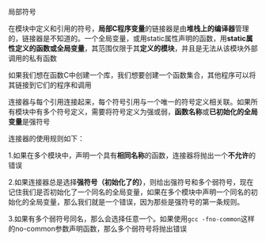 局部符号

在模块中定义和引用的符号，**局部C程序变量**的链接器是由**堆栈上的编译器**管理的，链接器是不知道的。一个全局变量，或用static属性声明的函数，用**static属性定义的函数或全局变量**，其范围仅限于其**定义的模块**，并且是无法从该模块外部调用的私有函数

如果我们想在函数C中创建一个库，我们想要创建一个函数集合，其他程序可以将其链接到它们的程序和调用

连接器与每个引用连接起来，每个符号引用与一个唯一的符号定义相关联。如果所有模块中有多个符号定义，需要将符号定义为强或弱，**函数名称**或**已初始化的全局变量**是强符号

连接器的使用规则如下：

1.如果在多个模块中，声明一个具有**相同名称**的函数，连接器将抛出一个**不允许**的错误

2.如果连接器总是选择**强符号（初始化了的）**，则给出强符号和多个弱符号，现在记住我们是否初始化了一个同名的全局变量，如果在多个模块中声明一个同名的初始化的全局变量，那么我们就是一个错误，因为那些是强符号的第一条规则。

3.如果有多个弱符号同名，那么会选择任意一个。如果使用`gcc -fno-common`这样的no-common参数声明函数，那么多个弱符号将抛出错误